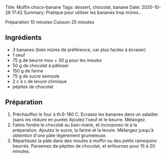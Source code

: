 Title: Muffin choco-banane
Tags: dessert, chocolat, banane
Date:  2020-10-26 17:42
Summary: Pratique pour utiliser les bananes trop mûres...

Préparation 10 minutes
Cuisson 25 minutes

## Ingrédients
- 3 bananes (bien mûres de préférence, car plus faciles à écraser)
- 1 oeuf
- 75 g de beurre mou + 30 g pour les moules
- 50 g de chocolat à pâtisser 
- 150 g de farine 
- 75 g de sucre semoule
- 2 c à c de levure chimique 
- pépites de chocolat

## Préparation
1. Préchauffez le four à th.6-180 C. Ecrasez les bananes dans un saladier (sans les réduire en purée) Ajoutez l'oeuf et le beurre. Mélangez.
2. Faites fondre le chocolat au bain-marie, et incorporez-le à la préparation. Ajoutez le sucre, la farine et la levure. Mélangez jusqu'à obtention d'une pâte légèrement grumeleuse.
3. Répartissez la pâte dans des moules à muffin ou des petits ramequins beurrés. Parsemez de pépites de chocolat, et enfournez pour 15 à 20 minutes.